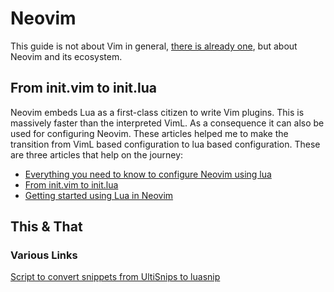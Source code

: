 # Neovim

This guide is not about Vim in general, [there is already one](vim.md), but about Neovim and its ecosystem.

## From init.vim to init.lua

Neovim embeds Lua as a first-class citizen to write Vim plugins. This is massively faster than the interpreted VimL. As
a consequence it can also be used for configuring Neovim. These articles helped me to make the transition from VimL
based configuration to lua based configuration. These are three articles that help on the journey:

- [Everything you need to know to configure Neovim using lua](https://vonheikemen.github.io/devlog/tools/configuring-neovim-using-lua/) 
- [From init.vim to init.lua](https://teukka.tech/luanvim.html) 
- [Getting started using Lua in Neovim](https://github.com/nanotee/nvim-lua-guide)

## This & That

### Various Links

[Script to convert snippets from UltiSnips to luasnip](https://github.com/L3MON4D3/LuaSnip/issues/201#issuecomment-950132369)
